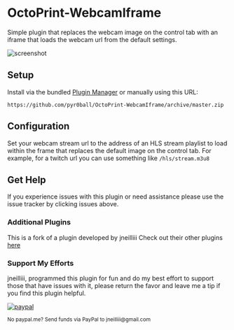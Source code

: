 # OctoPrint-WebcamIframe

Simple plugin that replaces the webcam image on the control tab with an iframe that loads the webcam url from the default settings.

![screenshot](screenshot.png)

## Setup

Install via the bundled [Plugin Manager](https://github.com/foosel/OctoPrint/wiki/Plugin:-Plugin-Manager)
or manually using this URL:

    https://github.com/pyr0ball/OctoPrint-WebcamIframe/archive/master.zip

## Configuration

Set your webcam stream url to the address of an HLS stream playlist to load within the frame that replaces the default image on the control tab. For example, for a twitch url you can use something like `/hls/stream.m3u8`

## Get Help

If you experience issues with this plugin or need assistance please use the issue tracker by clicking issues above.

### Additional Plugins

This is a fork of a plugin developed by jneilliii
Check out their other plugins [here](https://plugins.octoprint.org/by_author/#jneilliii)

### Support My Efforts
jneilliii, programmed this plugin for fun and do my best effort to support those that have issues with it, please return the favor and leave me a tip if you find this plugin helpful.

[![paypal](paypal-with-text.png)](https://paypal.me/jneilliii)

<small>No paypal.me? Send funds via PayPal to jneilliii&#64;gmail&#46;com</small>
